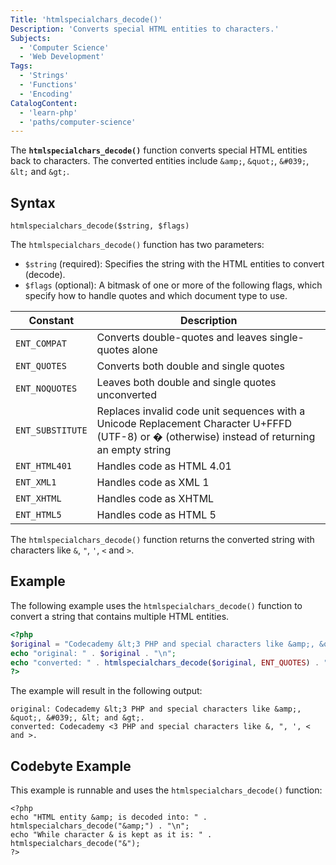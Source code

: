 ```yaml
---
Title: 'htmlspecialchars_decode()'
Description: 'Converts special HTML entities to characters.'
Subjects:
  - 'Computer Science'
  - 'Web Development'
Tags:
  - 'Strings'
  - 'Functions'
  - 'Encoding'
CatalogContent:
  - 'learn-php'
  - 'paths/computer-science'
---
```


The **`htmlspecialchars_decode()`** function converts special HTML entities back to characters. The converted entities include `&amp;`, `&quot;`, `&#039;`, `&lt;` and `&gt;`.

## Syntax

```pseudo
htmlspecialchars_decode($string, $flags)
```

The `htmlspecialchars_decode()` function has two parameters:

- `$string` (required): Specifies the string with the HTML entities to convert (decode).
- `$flags` (optional): A bitmask of one or more of the following flags, which specify how to handle quotes and which document type to use.

| Constant         | Description                                                                                                                                           |
| ---------------- | ----------------------------------------------------------------------------------------------------------------------------------------------------- |
| `ENT_COMPAT`     | Converts double-quotes and leaves single-quotes alone                                                                                                 |
| `ENT_QUOTES`     | Converts both double and single quotes                                                                                                                |
| `ENT_NOQUOTES`   | Leaves both double and single quotes unconverted                                                                                                      |
| `ENT_SUBSTITUTE` | Replaces invalid code unit sequences with a Unicode Replacement Character U+FFFD (UTF-8) or &#xFFFD; (otherwise) instead of returning an empty string |
| `ENT_HTML401`    | Handles code as HTML 4.01                                                                                                                             |
| `ENT_XML1`       | Handles code as XML 1                                                                                                                                 |
| `ENT_XHTML`      | Handles code as XHTML                                                                                                                                 |
| `ENT_HTML5`      | Handles code as HTML 5                                                                                                                                |

The `htmlspecialchars_decode()` function returns the converted string with characters like `&`, `"`, `'`, `<` and `>`.

## Example

The following example uses the `htmlspecialchars_decode()` function to convert a string that contains multiple HTML entities.

```php
<?php
$original = "Codecademy &lt;3 PHP and special characters like &amp;, &quot;, &#039;, &lt; and &gt;.";
echo "original: " . $original . "\n";
echo "converted: " . htmlspecialchars_decode($original, ENT_QUOTES) . "\n";
?>
```

The example will result in the following output:

```shell
original: Codecademy &lt;3 PHP and special characters like &amp;, &quot;, &#039;, &lt; and &gt;.
converted: Codecademy <3 PHP and special characters like &, ", ', < and >.
```

## Codebyte Example

This example is runnable and uses the `htmlspecialchars_decode()` function:

```codebyte/php
<?php
echo "HTML entity &amp; is decoded into: " . htmlspecialchars_decode("&amp;") . "\n";
echo "While character & is kept as it is: " . htmlspecialchars_decode("&");
?>
```
